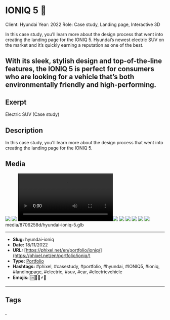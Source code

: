 # IONIQ 5 🚙
Client: Hyundai
Year: 2022
Role: Case study, Landing page, Interactive 3D

In this case study, you’ll learn more about the design process that went into creating the landing page for the IONIQ 5. Hyundai’s newest electric SUV on the market and it’s quickly earning a reputation as one of the best.

With its sleek, stylish design and top-of-the-line features, the IONIQ 5 is perfect for consumers who are looking for a vehicle that’s both environmentally friendly and high-performing.
------------
## Exerpt
Electric SUV (Case study)
## Description
In this case study, you&#039;ll learn more about the design process that went into creating the landing page for the IONIQ 5.
## Media
<img src="media/a58fa242/hyundai-ioniq-5-blender-visualstudio.jpg" loading="lazy">
<img src="media/0ffd27f9/hyundai-ioniq-5-cover.jpg" loading="lazy">
<video control><source src="media/bd491a79/hyundai-ioniq-5-desktop-mobile-1.mp4" type="video/mp4"></video><img src="media/30870a54/hyundai-ioniq-5-mobile-2.jpg" loading="lazy">
<img src="media/e98d7712/hyundai-ioniq-5-mobile.jpg" loading="lazy">
<img src="media/8fe2002c/hyundai-ioniq-5-tablet-2.jpg" loading="lazy">
<img src="media/7aa89d4f/hyundai-ioniq-5-tablet.jpg" loading="lazy">
<img src="media/0c1965b4/hyundai-ioniq-5-video-mobile.jpg" loading="lazy">
<img src="media/0256a718/hyundai-ioniq-5-video.jpg" loading="lazy">
	media/8706258d/hyundai-ioniq-5.glb

------------
- **Slug:** hyundai-ioniq
- **Date:** 18/11/2022
- **URL:** [https://phixel.net/en/portfolio/ioniq/](https://phixel.net/en/portfolio/ioniq/)
- **Type:** [Portfolio](#portfolio)
- **Hashtags:** #phixel, #casestudy, #portfolio, #hyundai, #IONIQ5, #ioniq, #landingpage, #electric, #suv, #car, #electricvehicle
- **Emojis:** 🆒🚙🔋⚡🌱

------------
## Tags
[ ](# )
